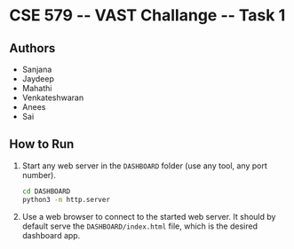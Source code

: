 # CSE 579 -- VAST Challange -- Task 1

## Authors

- Sanjana
- Jaydeep
- Mahathi
- Venkateshwaran
- Anees
- Sai

## How to Run

1. Start any web server in the `DASHBOARD` folder (use any tool, any port number).

   ```sh
   cd DASHBOARD
   python3 -m http.server
   ```

2. Use a web browser to connect to the started web server. It should by default
   serve the `DASHBOARD/index.html` file, which is the desired dashboard app.
